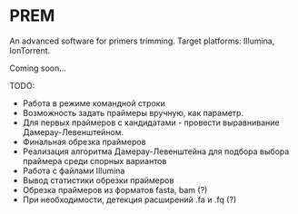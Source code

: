 # PREM
An advanced software for primers trimming.
Target platforms: Illumina, IonTorrent.

Coming soon...

TODO:
* Работа в режиме командной строки
* Возможность задать праймеры вручную, как параметр.
* Для первых праймеров с кандидатами - провести выравнивание Дамерау-Левенштейном. 
* Финальная обрезка праймеров
* Реализация алгоритма Дамерау-Левенштейна для подбора выбора праймера среди спорных вариантов
* Работа с файлами Illumina
* Вывод статистики обрезки праймеров
* Обрезка праймеров из форматов fasta, bam (?)
* При необходимости, детекция расширений .fa и .fq (?)